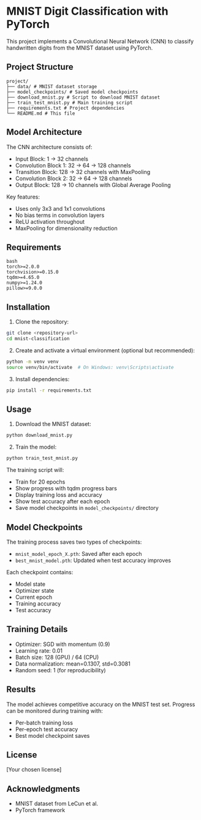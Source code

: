 # MNIST Digit Classification with PyTorch

This project implements a Convolutional Neural Network (CNN) to classify handwritten digits from the MNIST dataset using PyTorch.

## Project Structure 
```
project/
├── data/ # MNIST dataset storage
├── model_checkpoints/ # Saved model checkpoints
├── download_mnist.py # Script to download MNIST dataset
├── train_test_mnist.py # Main training script
├── requirements.txt # Project dependencies
└── README.md # This file
```

## Model Architecture
The CNN architecture consists of:
- Input Block: 1 → 32 channels
- Convolution Block 1: 32 → 64 → 128 channels
- Transition Block: 128 → 32 channels with MaxPooling
- Convolution Block 2: 32 → 64 → 128 channels
- Output Block: 128 → 10 channels with Global Average Pooling

Key features:
- Uses only 3x3 and 1x1 convolutions
- No bias terms in convolution layers
- ReLU activation throughout
- MaxPooling for dimensionality reduction

## Requirements 
```
bash
torch>=2.0.0
torchvision>=0.15.0
tqdm>=4.65.0
numpy>=1.24.0
pillow>=9.0.0
```

## Installation
1. Clone the repository:
```bash
git clone <repository-url>
cd mnist-classification
```

2. Create and activate a virtual environment (optional but recommended):
```bash
python -m venv venv
source venv/bin/activate  # On Windows: venv\Scripts\activate
```

3. Install dependencies:
```bash
pip install -r requirements.txt
```

## Usage

1. Download the MNIST dataset:
```bash
python download_mnist.py
```

2. Train the model:
```bash
python train_test_mnist.py
```

The training script will:
- Train for 20 epochs
- Show progress with tqdm progress bars
- Display training loss and accuracy
- Show test accuracy after each epoch
- Save model checkpoints in `model_checkpoints/` directory

## Model Checkpoints
The training process saves two types of checkpoints:
- `mnist_model_epoch_X.pth`: Saved after each epoch
- `best_mnist_model.pth`: Updated when test accuracy improves

Each checkpoint contains:
- Model state
- Optimizer state
- Current epoch
- Training accuracy
- Test accuracy

## Training Details
- Optimizer: SGD with momentum (0.9)
- Learning rate: 0.01
- Batch size: 128 (GPU) / 64 (CPU)
- Data normalization: mean=0.1307, std=0.3081
- Random seed: 1 (for reproducibility)

## Results
The model achieves competitive accuracy on the MNIST test set. Progress can be monitored during training with:
- Per-batch training loss
- Per-epoch test accuracy
- Best model checkpoint saves

## License
[Your chosen license]

## Acknowledgments
- MNIST dataset from LeCun et al.
- PyTorch framework